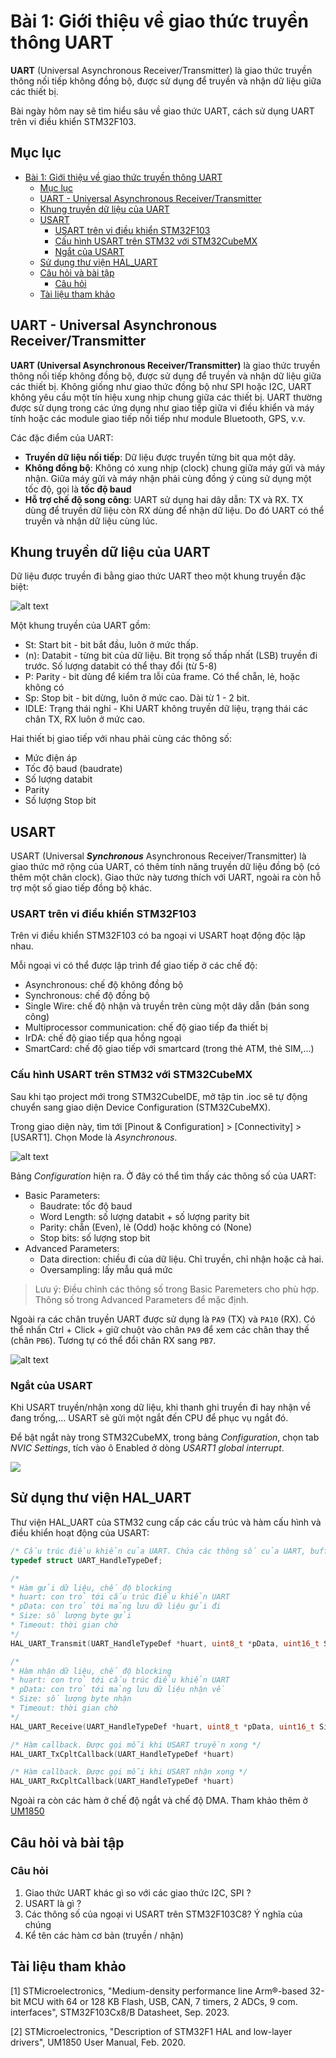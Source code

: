 # Bài 1: Giới thiệu về giao thức truyền thông UART

**UART** (Universal Asynchronous Receiver/Transmitter) là giao thức truyền thông nối tiếp không đồng bộ, được sử dụng để truyền và nhận dữ liệu giữa các thiết bị.

Bài ngày hôm nay sẽ tìm hiểu sâu về giao thức UART, cách sử dụng UART trên vi điều khiển STM32F103.

## Mục lục

- [Bài 1: Giới thiệu về giao thức truyền thông UART](#bài-1-giới-thiệu-về-giao-thức-truyền-thông-uart)
	- [Mục lục](#mục-lục)
	- [UART - Universal Asynchronous Receiver/Transmitter](#uart---universal-asynchronous-receivertransmitter)
	- [Khung truyền dữ liệu của UART](#khung-truyền-dữ-liệu-của-uart)
	- [USART](#usart)
		- [USART trên vi điều khiển STM32F103](#usart-trên-vi-điều-khiển-stm32f103)
		- [Cấu hình USART trên STM32 với STM32CubeMX](#cấu-hình-usart-trên-stm32-với-stm32cubemx)
		- [Ngắt của USART](#ngắt-của-usart)
	- [Sử dụng thư viện HAL\_UART](#sử-dụng-thư-viện-hal_uart)
	- [Câu hỏi và bài tập](#câu-hỏi-và-bài-tập)
		- [Câu hỏi](#câu-hỏi)
	- [Tài liệu tham khảo](#tài-liệu-tham-khảo)

## UART - Universal Asynchronous Receiver/Transmitter

**UART (Universal Asynchronous Receiver/Transmitter)** là giao thức truyền thông nối tiếp không đồng bộ, được sử dụng để truyền và nhận dữ liệu giữa các thiết bị. Không giống như giao thức đồng bộ như SPI hoặc I2C, UART không yêu cầu một tín hiệu xung nhịp chung giữa các thiết bị. UART thường được sử dụng trong các ứng dụng như giao tiếp giữa vi điều khiển và máy tính hoặc các module giao tiếp nối tiếp như module Bluetooth, GPS, v.v.

Các đặc điểm của UART:
- **Truyền dữ liệu nối tiếp**: Dữ liệu được truyền từng bit qua một dây.
- **Không đồng bộ**: Không có xung nhịp (clock) chung giữa máy gửi và máy nhận. Giữa máy gửi và máy nhận phải cùng đồng ý cùng sử dụng một tốc độ, gọi là **tốc độ baud**
- **Hỗ trợ chế độ song công**: UART sử dụng hai dây dẫn: TX và RX. TX dùng để truyền dữ liệu còn RX dùng để nhận dữ liệu. Do đó UART có thể truyền và nhận dữ liệu cùng lúc.

## Khung truyền dữ liệu của UART

Dữ liệu được truyền đi bằng giao thức UART theo một khung truyền đặc biệt:

![alt text](images/1-2.png)

Một khung truyền của UART gồm:
- St: Start bit - bit bắt đầu, luôn ở mức thấp. 
- (n): Databit - từng bit của dữ liệu. Bit trọng số thấp nhất (LSB) truyền đi trước. Số lượng databit có thể thay đổi (từ 5-8)
- P: Parity - bit dùng để kiểm tra lỗi của frame. Có thể chẵn, lẻ, hoặc không có
- Sp: Stop bit - bit dừng, luôn ở mức cao. Dài từ 1 - 2 bit.
- IDLE: Trạng thái nghỉ - Khi UART không truyền dữ liệu, trạng thái các chân TX, RX luôn ở mức cao.

Hai thiết bị giao tiếp với nhau phải cùng các thông số:

- Mức điện áp
- Tốc độ baud (baudrate)
- Số lượng databit
- Parity
- Số lượng Stop bit

## USART

USART (Universal ***Synchronous*** Asynchronous Receiver/Transmitter) là giao thức mở rộng của UART, có thêm tính năng truyền dữ liệu đồng bộ (có thêm một chân clock). Giao thức này tương thích với UART, ngoài ra còn hỗ trợ một số giao tiếp đồng bộ khác.

### USART trên vi điều khiển STM32F103

Trên vi điều khiển STM32F103 có ba ngoại vi USART hoạt động độc lập nhau.

Mỗi ngoại vi có thể được lập trình để giao tiếp ở các chế độ:

- Asynchronous: chế độ không đồng bộ
- Synchronous: chế độ đồng bộ
- Single Wire: chế độ nhận và truyền trên cùng một dây dẫn (bán song công)
- Multiprocessor communication: chế độ giao tiếp đa thiết bị
- IrDA: chế độ giao tiếp qua hồng ngoại
- SmartCard: chế độ giao tiếp với smartcard (trong thẻ ATM, thẻ SIM,...)

### Cấu hình USART trên STM32 với STM32CubeMX

Sau khi tạo project mới trong STM32CubeIDE, mở tập tin .ioc sẽ tự động chuyển sang giao diện Device Configuration (STM32CubeMX).

Trong giao diện này, tìm tới [Pinout & Configuration] > [Connectivity] > [USART1]. Chọn Mode là *Asynchronous*. 

![alt text](<images/Screenshot 2024-09-20 at 16.14.41.png>)

Bảng *Configuration* hiện ra. Ở đây có thể tìm thấy các thông số của UART:

- Basic Parameters:
  - Baudrate: tốc độ baud
  - Word Length: số lượng databit + số lượng parity bit
  - Parity: chẵn (Even), lẻ (Odd) hoặc không có (None)
  - Stop bits: số lượng stop bit
- Advanced Parameters:
  - Data direction: chiều đi của dữ liệu. Chỉ truyền, chỉ nhận hoặc cả hai.
  - Oversampling: lấy mẫu quá mức

> Lưu ý: Điều chỉnh các thông số trong Basic Paremeters cho phù hợp. Thông số trong Advanced Parameters để mặc định.


Ngoài ra các chân truyền UART được sử dụng là `PA9` (TX) và `PA10` (RX). Có thể nhấn Ctrl + Click + giữ chuột vào chân `PA9` để xem các chân thay thế (chân `PB6`). Tương tự có thể đổi chân RX sang `PB7`.

![alt text](<images/Screenshot 2024-09-20 at 16.24.37.png>)

### Ngắt của USART

Khi USART truyền/nhận xong dữ liệu, khi thanh ghi truyền đi hay nhận về đang trống,... USART sẽ gửi một ngắt đến CPU để phục vụ ngắt đó.

Để bật ngắt này trong STM32CubeMX, trong bảng 
*Configuration*, chọn tab *NVIC Settings*, tích vào ô Enabled ở dòng *USART1 global interrupt*.

![](<images/Screenshot 2024-09-22 at 14.05.59.png>)

## Sử dụng thư viện HAL_UART

Thư viện HAL_UART của STM32 cung cấp các cấu trúc và hàm cấu hình và điều khiển hoạt động của USART:

```c++
/* Cấu trúc điều khiển của UART. Chứa các thông số của UART, buffer lưu trữ dữ liệu,..*/
typedef struct UART_HandleTypeDef;

/*
* Hàm gửi dữ liệu, chế độ blocking
* huart: con trỏ tới cấu trúc điều khiển UART
* pData: con trỏ tới mảng lưu dữ liệu gửi đi
* Size: số lượng byte gửi
* Timeout: thời gian chờ
*/
HAL_UART_Transmit(UART_HandleTypeDef *huart, uint8_t *pData, uint16_t Size, uint32_t Timeout);

/*
* Hàm nhận dữ liệu, chế độ blocking
* huart: con trỏ tới cấu trúc điều khiển UART
* pData: con trỏ tới mảng lưu dữ liệu nhận về
* Size: số lượng byte nhận
* Timeout: thời gian chờ
*/
HAL_UART_Receive(UART_HandleTypeDef *huart, uint8_t *pData, uint16_t Size, uint32_t Timeout)

/* Hàm callback. Được gọi mỗi khi USART truyền xong */
HAL_UART_TxCpltCallback(UART_HandleTypeDef *huart)

/* Hàm callback. Được gọi mỗi khi USART nhận xong */
HAL_UART_RxCpltCallback(UART_HandleTypeDef *huart)

```

Ngoài ra còn các hàm ở chế độ ngắt và chế độ DMA. Tham khảo thêm ở [UM1850](um1850-description-of-stm32f1-hal-and-lowlayer-drivers-stmicroelectronics.pdf)

## Câu hỏi và bài tập

### Câu hỏi

1. Giao thức UART khác gì so với các giao thức I2C, SPI ?
2. USART là gì ?
3. Các thông số của ngoại vi USART trên STM32F103C8? Ý nghĩa của chúng
4. Kể tên các hàm cơ bản (truyền / nhận)

## Tài liệu tham khảo

[1] STMicroelectronics, "Medium-density performance line Arm®-based 32-bit MCU with 64 or 128 KB Flash, USB, CAN, 7 timers, 2 ADCs, 9 com. interfaces", STM32F103Cx8/B Datasheet, Sep. 2023.

[2] STMicroelectronics, "Description of STM32F1 HAL and low-layer drivers", UM1850 User Manual, Feb. 2020.